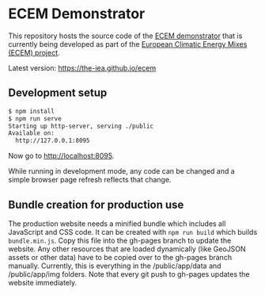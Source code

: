 # ECEM Demonstrator

This repository hosts the source code of the [ECEM demonstrator](https://the-iea.github.io/ecem) that is currently being developed as part of the [European Climatic Energy Mixes (ECEM) project](http://climate.copernicus.eu/ecem-european-climatic-energy-mixes).

Latest version: https://the-iea.github.io/ecem

## Development setup

```bash
$ npm install
$ npm run serve
Starting up http-server, serving ./public
Available on:
  http://127.0.0.1:8095
```

Now go to <http://localhost:8095>.

While running in development mode, any code can be changed and a simple browser page refresh reflects that change.

## Bundle creation for production use

The production website needs a minified bundle which includes all JavaScript and CSS code. It can be created with `npm run build` which builds `bundle.min.js`. Copy this file into the gh-pages branch to update the website. Any other resources that are loaded dynamically (like GeoJSON assets or other data) have to be copied over to the gh-pages branch manually. Currently, this is everything in the /public/app/data and /public/app/img folders. Note that every git push to gh-pages updates the website immediately.
